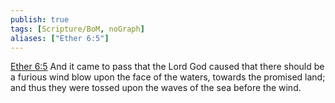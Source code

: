 ```yaml
---
publish: true
tags: [Scripture/BoM, noGraph]
aliases: ["Ether 6:5"]
---
```

[Ether 6:5](https://churchofjesuschrist.org/study/scriptures/bofm/ether/6?lang=eng&id=p5#p5) And it came to pass that the Lord God caused that there should be a furious wind blow upon the face of the waters, towards the promised land; and thus they were tossed upon the waves of the sea before the wind.
